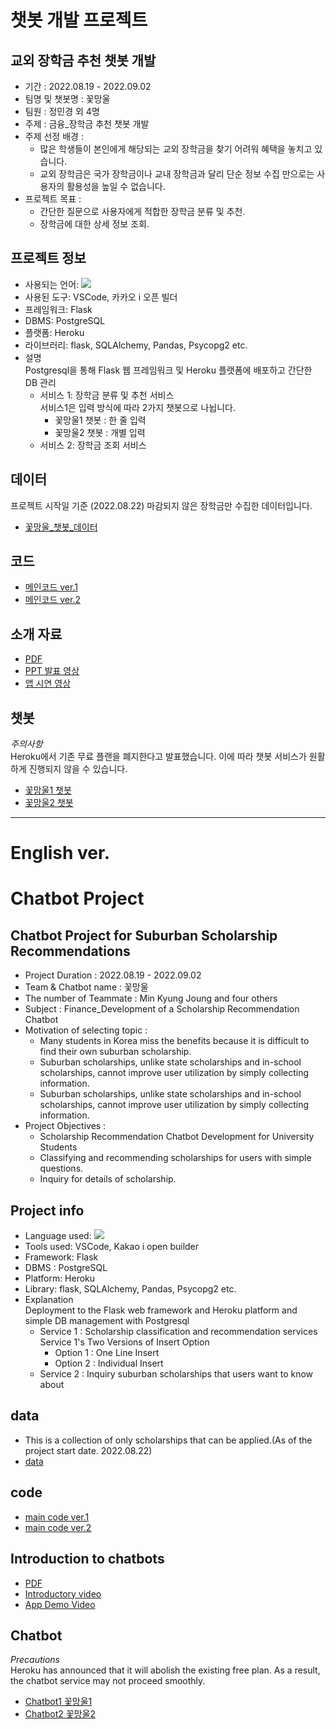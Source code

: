 # 챗봇 개발 프로젝트
## 교외 장학금 추천 챗봇 개발
- 기간 : 2022.08.19 - 2022.09.02
- 팀명 및 챗봇명 : 꽃망울
- 팀원 : 정민경 외 4명
- 주제 : 금융_장학금 추천 챗봇 개발
- 주제 선정 배경 :
  + 많은 학생들이 본인에게 해당되는 교외 장학금을 찾기 어려워 혜택을 놓치고 있습니다. 
  + 교외 장학금은 국가 장학금이나 교내 장학금과 달리 단순 정보 수집 만으로는 사용자의 활용성을 높일 수 없습니다.
- 프로젝트 목표 : 
  + 간단한 질문으로 사용자에게 적합한 장학금 분류 및 추천. 
  + 장학금에 대한 상세 정보 조회.  

## 프로젝트 정보
- 사용되는 언어: <img src="https://img.shields.io/badge/Python-3776AB?style=for-the-badge&logo=Python&logoColor=white">
- 사용된 도구: VSCode, 카카오 i 오픈 빌더
- 프레임워크: Flask
- DBMS: PostgreSQL
- 플랫폼: Heroku
- 라이브러리: flask, SQLAlchemy, Pandas, Psycopg2 etc.
- 설명  
Postgresql을 통해 Flask 웹 프레임워크 및 Heroku 플랫폼에 배포하고 간단한 DB 관리
  + 서비스 1: 장학금 분류 및 추천 서비스  
    서비스1은 입력 방식에 따라 2가지 챗봇으로 나뉩니다. 
    + 꽃망울1 챗봇 : 한 줄 입력
    + 꽃망울2 챗봇 : 개별 입력
  + 서비스 2: 장학금 조회 서비스

## 데이터  
프로젝트 시작일 기준 (2022.08.22) 마감되지 않은 장학금만 수집한 데이터입니다.
- [꽃망울_챗봇_데이터](https://github.com/sallyzmk/sallyzmk_project/blob/6df4894a69d46e37b86faf922f37e2e45f6e4d5e/Chatbot_Project/data/dreamspon.csv)  

## 코드
- [메인코드 ver.1](https://github.com/sallyzmk/sallyzmk_project/blob/main/Chatbot_Project/app/flower75982.py)
- [메인코드 ver.2](https://github.com/sallyzmk/sallyzmk_project/blob/main/Chatbot_Project/app/main.py)  

## 소개 자료
- [PDF](https://github.com/sallyzmk/sallyzmk_project/blob/6df4894a69d46e37b86faf922f37e2e45f6e4d5e/Chatbot_Project/%EA%BD%83%EB%A7%9D%EC%9A%B8_%EC%B1%97%EB%B4%87_%EC%86%8C%EA%B0%9C_PPT.pdf)
- [PPT 발표 영상](https://youtu.be/mu_VoVjM4fo)
- [앱 시연 영상](https://youtu.be/qog-8tYYUI)  

## 챗봇  
*주의사항*  
Heroku에서 기존 무료 플랜을 폐지한다고 발표했습니다. 이에 따라 챗봇 서비스가 원활하게 진행되지 않을 수 있습니다.
- [꽃망울1 챗봇](http://pf.kakao.com/_xgQtlxj)
- [꽃망울2 챗봇](http://pf.kakao.com/_xlytlxj)

---
# English ver.
# Chatbot Project
## Chatbot Project for Suburban Scholarship Recommendations
- Project Duration : 2022.08.19 - 2022.09.02
- Team & Chatbot name : 꽃망울
- The number of Teammate : Min Kyung Joung and four others
- Subject : Finance_Development of a Scholarship Recommendation Chatbot
- Motivation of selecting topic :
  + Many students in Korea miss the benefits because it is difficult to find their own suburban scholarship.
  + Suburban scholarships, unlike state scholarships and in-school scholarships, cannot improve user utilization by simply collecting information.
  + Suburban scholarships, unlike state scholarships and in-school scholarships, cannot improve user utilization by simply collecting information.
- Project Objectives :
  + Scholarship Recommendation Chatbot Development for University Students
  + Classifying and recommending scholarships for users with simple questions.
  + Inquiry for details of scholarship.  

## Project info
- Language used: <img src="https://img.shields.io/badge/Python-3776AB?style=for-the-badge&logo=Python&logoColor=white">
- Tools used: VSCode, Kakao i open builder
- Framework: Flask
- DBMS : PostgreSQL
- Platform: Heroku
- Library: flask, SQLAlchemy, Pandas, Psycopg2 etc.
- Explanation  
Deployment to the Flask web framework and Heroku platform and simple DB management with Postgresql  
  + Service 1 : Scholarship classification and recommendation services  
    Service 1's Two Versions of Insert Option  
      + Option 1 : One Line Insert  
      + Option 2 : Individual Insert  
  + Service 2 : Inquiry suburban scholarships that users want to know about  

## data
- This is a collection of only scholarships that can be applied.(As of the project start date. 2022.08.22)
- [data](https://github.com/sallyzmk/sallyzmk_project/blob/6df4894a69d46e37b86faf922f37e2e45f6e4d5e/Chatbot_Project/data/dreamspon.csv)  

## code
- [main code ver.1](https://github.com/sallyzmk/sallyzmk_project/blob/main/Chatbot_Project/app/flower75982.py)
- [main code ver.2](https://github.com/sallyzmk/sallyzmk_project/blob/main/Chatbot_Project/app/main.py)

## Introduction to chatbots
- [PDF](https://github.com/sallyzmk/sallyzmk_project/blob/6df4894a69d46e37b86faf922f37e2e45f6e4d5e/Chatbot_Project/%EA%BD%83%EB%A7%9D%EC%9A%B8_%EC%B1%97%EB%B4%87_%EC%86%8C%EA%B0%9C_PPT.pdf)
- [Introductory video](https://youtu.be/mu_VoVjM4fo)
- [App Demo Video](https://youtu.be/qog-8tYYUI)

## Chatbot  
*Precautions*  
Heroku has announced that it will abolish the existing free plan. As a result, the chatbot service may not proceed smoothly.  
- [Chatbot1 꽃망울1](http://pf.kakao.com/_xgQtlxj)
- [Chatbot2 꽃망울2](http://pf.kakao.com/_xlytlxj)